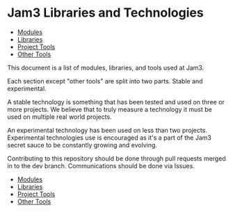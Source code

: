 Jam3 Libraries and Technologies
===============================

* [Modules](modules.md)
* [Libraries](libraries.md)
* [Project Tools](toolsProject.md)
* [Other Tools](toolsOther.md)

This document is a list of modules, libraries, and tools used 
at Jam3.

Each section except "other tools" are split into two parts. Stable
and experimental.

A stable technology is something that has been tested and used on three or more
projects. We believe that to truly measure a technology it must be used
on multiple real world projects.

An experimental technology has been used on less than two projects. Experimental
technologies use is encouraged as it's a part of the Jam3 secret sauce to be
constantly growing and evolving.

Contributing to this repository should be done through pull requests merged in to 
the dev branch. Communications should be done via Issues.

* [Modules](modules.md)
* [Libraries](libraries.md)
* [Project Tools](toolsProject.md)
* [Other Tools](toolsOther.md)